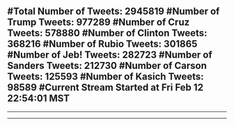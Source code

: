 #Total Number of Tweets: 2945819 
#Number of Trump Tweets: 977289
#Number of Cruz Tweets: 578880
#Number of Clinton Tweets: 368216
#Number of Rubio Tweets: 301865
#Number of Jeb! Tweets: 282723
#Number of Sanders Tweets: 212730
#Number of Carson Tweets: 125593
#Number of Kasich Tweets: 98589
#Current Stream Started at Fri Feb 12 22:54:01 MST
---
---
---
